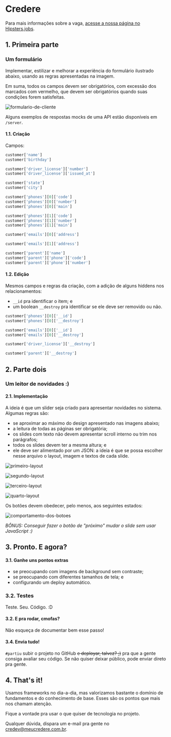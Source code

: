 # Credere

Para mais informações sobre a vaga, [acesse a nossa página no Hipsters.jobs](https://hipsters.jobs/company/672/credere/).

## 1. Primeira parte

### Um formulário

Implementar, estilizar e melhorar a experiência do formulário ilustrado abaixo, usando as regras apresentadas na imagem.

Em suma, todos os campos devem ser obrigatórios, com excessão dos marcados com vermelho, que devem ser obrigatórios quando suas condições forem satisfeitas.

![formulario-de-cliente](images/form/customer.jpg)

Alguns exemplos de respostas mocks de uma API estão disponíveis em `/server`.

#### 1.1. Criação

Campos:

```js
customer['name']
customer['birthday']

customer['driver_license']['number']
customer['driver_license']['issued_at']

customer['state']
customer['city']

customer['phones'][0]['code']
customer['phones'][0]['number']
customer['phones'][0]['main']

customer['phones'][1]['code']
customer['phones'][1]['number']
customer['phones'][1]['main']

customer['emails'][0]['address']

customer['emails'][1]['address']

customer['parent']['name']
customer['parent']['phone']['code']
customer['parent']['phone']['number']
```

#### 1.2. Edição

Mesmos campos e regras da criação, com a adição de alguns hiddens nos relacionamentos:

- `__id` pra identificar o item; e
- um boolean `__destroy` pra identificar se ele deve ser removido ou não.

```js
customer['phones'][0]['__id']
customer['phones'][0]['__destroy']

customer['emails'][0]['__id']
customer['emails'][0]['__destroy']

customer['driver_license']['__destroy']

customer['parent']['__destroy']
```

## 2. Parte dois

### Um leitor de novidades :)

#### 2.1. Implementação

A ideia é que um slider seja criado para apresentar novidades no sistema. Algumas regras são:

- se aproximar ao máximo do design apresentado nas imagens abaixo;
- a leitura de todas as páginas ser obrigatória;
- os slides com texto não devem apresentar scroll interno ou trim nos parágrafos;
- todos os slides devem ter a mesma altura; e
- ele deve ser alimentado por um JSON: a ideia é que se possa escolher nesse arquivo o layout, imagem e textos de cada slide.

![primeiro-layout](images/news/layout-1.jpg)

![segundo-layout](images/news/layout-2.jpg)

![terceiro-layout](images/news/layout-3.jpg)

![quarto-layout](images/news/layout-4.jpg)

Os botões devem obedecer, pelo menos, aos seguintes estados:

![comportamento-dos-botoes](images/news/buttons.jpg)

*BÔNUS: Conseguir fazer o botão de "próximo" mudar o slide sem usar JavaScript :)*

## 3. Pronto. E agora?

#### 3.1. Ganhe uns pontos extras

- se preocupando com imagens de background sem contraste;
- se preocupando com diferentes tamanhos de tela; e
- configurando um deploy automático.

### 3.2. Testes

Teste. Seu. Código. :D

#### 3.2. E pra rodar, cmofas?

Não esqueça de documentar bem esse passo!

#### 3.4. Envia tudo!

`#partiu` subir o projeto no GitHub ~~e deployar, talvez? ;)~~ pra que a gente consiga avaliar seu código. Se não quiser deixar público, pode enviar direto pra gente.

## 4. That's it!

Usamos frameworks no dia-a-dia, mas valorizamos bastante o domínio de fundamentos e do conhecimento de base. Esses são os pontos que mais nos chamam atenção.

Fique a vontade pra usar o que quiser de tecnologia no projeto.

Qualquer dúvida, dispara um e-mail pra gente no [credev@meucredere.com.br](mailto:credev@meucredere.com.br).
